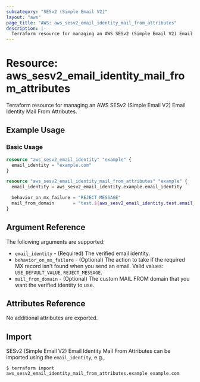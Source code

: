 ```yaml
---
subcategory: "SESv2 (Simple Email V2)"
layout: "aws"
page_title: "AWS: aws_sesv2_email_identity_mail_from_attributes"
description: |-
  Terraform resource for managing an AWS SESv2 (Simple Email V2) Email Identity Mail From Attributes.
---
```


# Resource: aws_sesv2_email_identity_mail_from_attributes

Terraform resource for managing an AWS SESv2 (Simple Email V2) Email Identity Mail From Attributes.

## Example Usage

### Basic Usage

```terraform
resource "aws_sesv2_email_identity" "example" {
  email_identity = "example.com"
}

resource "aws_sesv2_email_identity_mail_from_attributes" "example" {
  email_identity = aws_sesv2_email_identity.example.email_identity

  behavior_on_mx_failure = "REJECT_MESSAGE"
  mail_from_domain       = "test.${aws_sesv2_email_identity.test.email_identity}"
}
```

## Argument Reference

The following arguments are supported:

* `email_identity` - (Required) The verified email identity.
* `behavior_on_mx_failure` - (Optional) The action to take if the required MX record isn't found when you send an email. Valid values: `USE_DEFAULT_VALUE`, `REJECT_MESSAGE`.
* `mail_from_domain` - (Optional) The custom MAIL FROM domain that you want the verified identity to use.

## Attributes Reference

No additional attributes are exported.

## Import

SESv2 (Simple Email V2) Email Identity Mail From Attributes can be imported using the `email_identity`, e.g.,

```
$ terraform import aws_sesv2_email_identity_mail_from_attributes.example example.com
```
